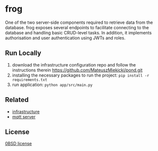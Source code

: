 # frog
One of the two server-side components required to retrieve data from the database.
frog exposes several endpoints to facilitate connecting to the database and handling basic CRUD-level tasks.
In addition, it implements authorisation and user authentication using JWTs and roles.

## Run Locally
1. download the infrastructure configuration repo and follow the instructions therein
https://github.com/MateuszMiekicki/pond.git
2. installing the necessary packages to run the project: `pip install -r requirements.txt`
3. run application: `python app/src/main.py`

## Related
- [infrastructure](https://github.com/MateuszMiekicki/pond)
- [mqtt server](https://github.com/MateuszMiekicki/toad)

## License
[0BSD license](./LICENSE)
